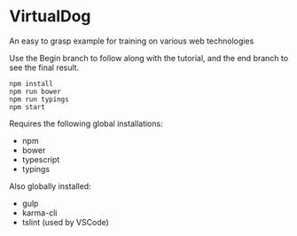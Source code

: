 # VirtualDog
An easy to grasp example for training on various web technologies

Use the Begin branch to follow along with the tutorial, and the end branch to see the final result.

```
npm install
npm run bower
npm run typings
npm start
```

Requires the following global installations:

- npm
- bower
- typescript
- typings

Also globally installed:

- gulp
- karma-cli
- tslint (used by VSCode) 
